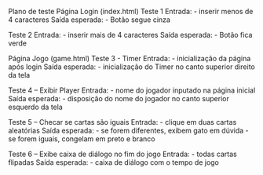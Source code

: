 Plano de teste
Página Login (index.html)
Teste 1
	Entrada:
	- inserir menos de 4 caracteres
	Saída esperada:
	- Botão segue cinza

Teste 2
	Entrada:
	- inserir mais de 4 caracteres
	Saída esperada:
	- Botão fica verde

Página Jogo (game.html)
Teste 3 - Timer	
Entrada:
	- inicialização da página após login
	Saída esperada:
	- inicialização do Timer no canto superior direito da tela

Teste 4 – Exibir Player
	Entrada:
	- nome do jogador inputado na página inicial
	Saída esperada:
	- disposição do nome do jogador no canto superior esquerdo da tela

Teste 5 – Checar se cartas são iguais
	Entrada:
	- clique em duas cartas aleatórias
	Saída esperada:
	- se forem diferentes, exibem gato em dúvida
	- se forem iguais, congelam em preto e branco

Teste 6 – Exibe caixa de diálogo no fim do jogo
	Entrada:
	- todas cartas flipadas
	Saída esperada:
	- caixa de diálogo com o tempo de jogo
